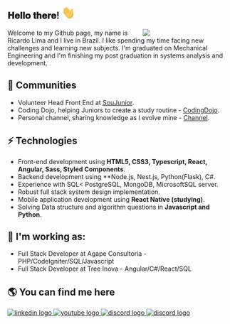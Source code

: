 <h2> 𝐇𝐞𝐥𝐥𝐨 𝐭𝐡𝐞𝐫𝐞! <img src="https://raw.githubusercontent.com/ABSphreak/ABSphreak/master/gifs/Hi.gif" width="30px"></h2>

<img align='right' src='https://user-images.githubusercontent.com/5713670/87202985-820dcb80-c2b6-11ea-9f56-7ec461c497c3.gif' width='200"'>

Welcome to my Github page, my name is Ricardo Lima and I live in Brazil. I like spending my time facing new challenges and learning new subjects. I'm graduated on Mechanical Engineering and I'm finishing my post graduation in systems analysis and development.

## 👯 Communities
* Volunteer Head Front End at [SouJunior](https://github.com/SouJunior).
* Coding Dojo, helping Juniors to create a study routine - [CodingDojo](https://www.youtube.com/@codingdojo8434).
* Personal channel, sharing knowledge as I evolve mine - [Channel](https://www.youtube.com/@ricardopereira8564).

## ⚡ Technologies
- Front-end development using **HTML5, CSS3, Typescript, React, Angular, Sass, Styled Components**.
- Backend development using **Node.js, Nest.js, Python(Flask), C#.
- Experience with SQL< PostgreSQL, MongoDB, MicrosoftSQL server.
- Robust full stack system design implementation.
- Mobile application development using **React Native (studying)**.
- Solving Data structure and algorithm questions in **Javascript and Python**.

## 💼 I'm working as:
* Full Stack Developer at Agape Consultoria - PHP/CodeIgniter/SQL/Javascript
* Full Stack Developer at Tree Inova - Angular/C#/React/SQL
  
## 🌎 You can find me here

<div align="left">
  <a href="https://www.linkedin.com/in/ricardo-pereira-lima" target="_blank">
    <img src="https://raw.githubusercontent.com/maurodesouza/profile-readme-generator/master/src/assets/icons/social/linkedin/default.svg" width="52" height="40" alt="linkedin logo"  />
  </a>
  <a href="https://www.youtube.com/channel/UCk_4NkFc5jj5qCoxAskRahg" target="_blank">
    <img src="https://raw.githubusercontent.com/maurodesouza/profile-readme-generator/master/src/assets/icons/social/youtube/default.svg" width="52" height="40" alt="youtube logo"  />
  </a>
  <a href="https://discord.gg/cVe6eFAUdS" target="_blank">
    <img src="https://raw.githubusercontent.com/maurodesouza/profile-readme-generator/master/src/assets/icons/social/discord/default.svg" width="52" height="40" alt="discord logo"  />
  </a>
  <a href="https://ricardo-lima.vercel.app/" target="_blank">
    <img src="https://media.discordapp.net/attachments/723634067857473606/1070394094884507789/logo.PNG" width="52" height="40" alt="discord logo"  />
  </a>
</div>

<p>&nbsp;</p>
